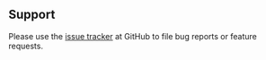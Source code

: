 ## Support

Please use the [issue tracker](https://github.com/pepkit/attmap/issues) at GitHub to file bug reports or feature requests.

